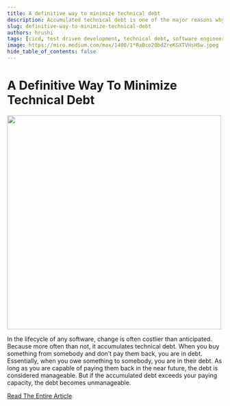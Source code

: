 ```yaml
---
title: A definitive way to minimize technical debt
description: Accumulated technical debt is one of the major reasons why softwares perform badly over time. To build, deliver and maintain long lasting softwares, a testing driven development approach is highly recommended!
slug: definitive-way-to-minimize-technical-debt
authors: hrushi
tags: [cicd, test driven development, technical debt, software engineering, software architecture]
image: https://miro.medium.com/max/1400/1*RaBco20bdZreKGXTVHsHSw.jpeg
hide_table_of_contents: false
---
```


# A Definitive Way To Minimize Technical Debt

<img src="https://miro.medium.com/max/1400/1*RaBco20bdZreKGXTVHsHSw.jpeg" height="500" width="500" /> 

In the lifecycle of any software, change is often costlier than anticipated. Because more often than not, it accumulates technical debt. When you buy something from somebody and don’t pay them back, you are in debt. Essentially, when you owe something to somebody, you are in their debt. As long as you are capable of paying them back in the near future, the debt is considered manageable. But if the accumulated debt exceeds your paying capacity, the debt becomes unmanageable.

<a href="https://medium.com/@superflowsapp3/a-definitive-way-to-minimize-technical-debt-4388f26b510">Read The Entire Article</a>

